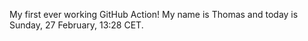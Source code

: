My first ever working GitHub Action!
My name is Thomas and today is Sunday, 27 February, 13:28 CET. 
